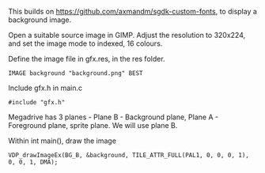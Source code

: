 This builds on https://github.com/axmandm/sgdk-custom-fonts, to display a background image.

Open a suitable source image in GIMP. Adjust the resolution to 320x224, and set the image mode to indexed, 16 colours.

Define the image file in gfx.res, in the res folder.

`IMAGE background "background.png" BEST`

Include gfx.h in main.c

`#include "gfx.h"`

Megadrive has 3 planes - Plane B - Background plane, Plane A - Foreground plane, sprite plane. We will use plane B.

Within int main(), draw the image

`VDP_drawImageEx(BG_B, &background, TILE_ATTR_FULL(PAL1, 0, 0, 0, 1), 0, 0, 1, DMA);`
